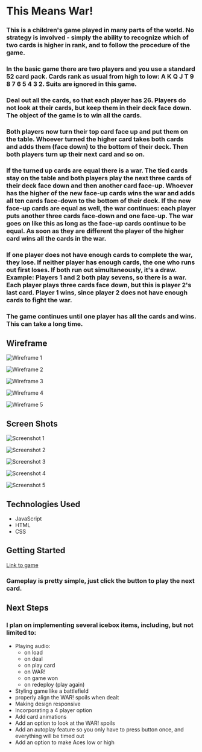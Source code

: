 # This Means War!

### This is a children's game played in many parts of the world. No strategy is involved - simply the ability to recognize which of two cards is higher in rank, and to follow the procedure of the game. 

### In the basic game there are two players and you use a standard 52 card pack. Cards rank as usual from high to low: A K Q J T 9 8 7 6 5 4 3 2. Suits are ignored in this game.

### Deal out all the cards, so that each player has 26. Players do not look at their cards, but keep them in their deck face down. The object of the game is to win all the cards.

### Both players now turn their top card face up and put them on the table. Whoever turned the higher card takes both cards and adds them (face down) to the bottom of their deck. Then both players turn up their next card and so on.

### If the turned up cards are equal there is a **war**. The tied cards stay on the table and both players play the next three cards of their deck face down and then another card face-up. Whoever has the higher of the new face-up cards wins the war and adds all ten cards face-down to the bottom of their deck. If the new face-up cards are equal as well, the war continues: each player puts another three cards face-down and one face-up. The war goes on like this as long as the face-up cards continue to be equal. As soon as they are different the player of the higher card wins all the cards in the war.

### If one player does not have enough cards to complete the war, they lose. If neither player has enough cards, the one who runs out first loses. If both run out simultaneously, it's a draw. Example: Players 1 and 2 both play sevens, so there is a war. Each player plays three cards face down, but this is player 2's last card. Player 1 wins, since player 2 does not have enough cards to fight the war.

### The game continues until one player has all the cards and wins. This can take a **long** time.


## Wireframe

![Wireframe 1](./images/wireframe/wireframe-1.JPG)

![Wireframe 2](./images/wireframe/wireframe-2.JPG)

![Wireframe 3](./images/wireframe/wireframe-3.JPG)

![Wireframe 4](./images/wireframe/wireframe-4.JPG)

![Wireframe 5](./images/wireframe/wireframe-5.JPG)

## Screen Shots

![Screenshot 1](./images/screenshots/screen1.png)

![Screenshot 2](./images/screenshots/screen2.png)

![Screenshot 3](./images/screenshots/screen3.png)

![Screenshot 4](./images/screenshots/screen4.png)

![Screenshot 5](./images/screenshots/screen5.png)

## Technologies Used

 * JavaScript
 * HTML
 * CSS

## Getting Started

[Link to game](https://b-sokol.github.io/this-means-war/)

### Gameplay is pretty simple, just click the button to play the next card.

## Next Steps

### I plan on implementing several icebox items, including, but not limited to:

* Playing audio:
    * on load
    * on deal
    * on play card
    * on WAR!
    * on game won
    * on redeploy (play again)
* Styling game like a battlefield 
* properly align the WAR! spoils when dealt
* Making design responsive
* Incorporating a 4 player option
* Add card animations 
* Add an option to look at the WAR! spoils
* Add an autoplay feature so you only have to press button once, and everything will be timed out
* Add an option to make Aces low or high